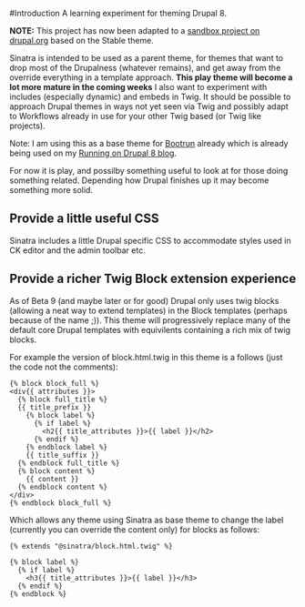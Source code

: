#Introduction
A learning experiment for theming Drupal 8.

**NOTE:** This project has now been adapted to a [sandbox project on drupal.org](https://www.drupal.org/sandbox/chris_hall_hu_cheng/2646294) based on the Stable theme.

Sinatra is intended to be used as a parent theme, for themes that want to drop most of the Drupalness (whatever remains), and get away from the override everything in a template approach. **This play theme will become a lot more mature in the coming weeks** I also want to experiment with includes (especially dynamic) and embeds in Twig. It should be possible to approach Drupal themes in ways not yet seen via Twig and possibly adapt to Workflows already in use for your other Twig based (or Twig like projects). 

Note: I am using this as a base theme for [Bootrun](https://github.com/chris-hall-hu/bootrun) already which is already being used on my [Running on Drupal 8 blog](http://running-on-drupal8.co.uk).

For now it is play, and possilby something useful to look at for those doing something related. Depending
how Drupal finishes up it may become something more solid.

## Provide a little useful CSS
Sinatra includes a little Drupal specific CSS to accommodate styles used in CK editor and the admin toolbar etc. 

## Provide a richer Twig Block extension experience
As of Beta 9 (and maybe later or for good) Drupal only uses twig blocks (allowing a neat way to extend templates)
in the Block templates (perhaps because of the name ;)). This theme will progressively replace many of the default
core Drupal templates with equivilents containing a rich mix of twig blocks.

For example the version of block.html.twig in this theme is a follows (just the code not the comments):

```
{% block block_full %}
<div{{ attributes }}>
  {% block full_title %}
  {{ title_prefix }}
    {% block label %}
      {% if label %}
        <h2{{ title_attributes }}>{{ label }}</h2>
      {% endif %}
    {% endblock label %}
    {{ title_suffix }}
  {% endblock full_title %}
  {% block content %}
    {{ content }}
  {% endblock content %}
</div>
{% endblock block_full %}
```
Which allows any theme using Sinatra as base theme to change the label (currently you can override the content only) for blocks as follows:

```
{% extends "@sinatra/block.html.twig" %}

{% block label %}
  {% if label %}
    <h3{{ title_attributes }}>{{ label }}</h3>
  {% endif %}
{% endblock %}
```




